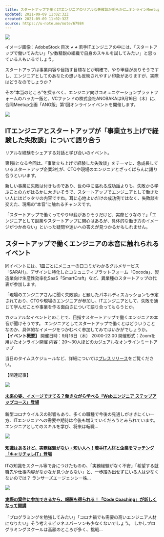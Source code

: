 ```yaml
---
title: スタートアップで働くITエンジニアのリアルな失敗談が明らかに…オンラインMeetup「ANO飯」9月16日開催へ
updated: 2021-09-09 11:02:32Z
created: 2021-09-09 11:02:32Z
source: https://u-note.me/note/67984
---
```


![](https://u-note.me/wp-content/images/uploads/2021/09/media_a8220db414557ee97cdb7f600e550c0bbe48ae21.jpeg)

イメージ画像：AdobeStock
目次
***+***
***+***
若手ITエンジニアの中には、「スタートアップで働いてみたい」「少数精鋭の組織で自身のスキルを試してみたい」と思っている人もいるでしょう。

スタートアップは事業内容や目指す目標などが明確で、やり甲斐がありそうですし、エンジニアとしてのあなたの想いも反映されやすい印象がありますが、実際はどうなのでしょうか？

その“本当のところ”を探るべく、エンジニア向けコミュニケーションプラットフォームのハッカー飯と、VCファンドの株式会社ANOBAKAは9月16日（木）に、合同Meetup企画「ANO飯」第1回オンラインイベントを開催します。

![](https://u-note.me/wp-content/images/uploads/2021/09/media_4ca88241feb130ed4fd9d9c49e9586ec0bf89a4a.jpg)

## ITエンジニアとスタートアップが「事業立ち上げで経験した失敗談」について語り合う

リアルな経験をシェアする対話と学び合いのイベント。

第1弾となる今回は、「事業立ち上げで経験した失敗談」をテーマに、急成長しているスタートアップ企業3社が、CTOや現場のエンジニアとざっくばらんに語り合うといいます。

新しい事業に失敗は付きものであり、世の中に溢れる成功話よりも、失敗から学ぶことの方がはるかに大きいそうで、スタートアップでエンジニアとして働きたい人にはピッタリの内容ですね。耳に心地よいだけの成功例ではなく、失敗談を交えた、現場の“本音”に触れるチャンスです。

「スタートアップで働くってやり甲斐がありそうだけど、実際どうなの？」「エンジニアとして副業やスタートアップに関心はあるが、具体的な働き方のイメージがつかめない」といった疑問や迷いへの答えが見つかるかもしれません。

## スタートアップで働くエンジニアの本音に触れられるイベント

同イベントには、1皿ごとにメニューの口コミがわかるグルメサービス「SARAH」、デザインに特化したコミュニティプラットフォーム「Cocoda」、製造業向け生産性効率化SaaS「SmartCraft」など、異業種のスタートアップの代表が参加します。

「現場のエンジニアさんに聞く失敗談」と題したパネルディスカッションも予定されており、CTOや現場のエンジニアが参加し、ITエンジニアとして、失敗を通じて学んだことや事業を作る面白さについて語り合ってもらうとか。

カジュアルなイベントとのことで、目指すスタートアップで働くエンジニアの本音が聞けそうです。
エンジニアとしてスタートアップで働くとはどういうことなのか、具体的なイメージをつかむべく参加してみてはいかがでしょうか。
**【イベント概要】**
開催日時：9月16日（木） 20:00-22:00
開催形式：Zoomを用いたオンライン開催
内容：20～30人ほどのカジュアルなオンラインミートアップ

当日のタイムスケジュールなど、詳細については[プレスリリース](https://prtimes.jp/main/html/rd/p/000000001.000081394.html)をご覧ください。

【関連記事】

[![](https://u-note.me/wp-content/images/uploads/2021/09/media_5839df7122a9a685bd4c24d18ec2c9e7e91bd542.jpeg)](https://u-note.me/note/67973)

#### [未来の姿、イメージできてる？働きながら学べる「Webエンジニア ステップアップコース」登場](https://u-note.me/note/67973)

新型コロナウイルスの影響もあり、多くの職種で今後の見通しがききにくい一方、ITエンジニアへの需要や期待は今後も増えていくだろうとみられています。エンジニアとしてのスキルを学び、将来は転職...

[![](https://u-note.me/wp-content/images/uploads/2021/09/media_4051dc4b984a17cfe96fce20352e90db091d4b22.jpg)](https://u-note.me/note/67929)

#### [知識はあるけど、実務経験がない・短い人へ！若手IT人材と企業をマッチング「キャリチャレIT」登場](https://u-note.me/note/67929)

ITの知識をスクール等で身につけたものの、「実務経験がなく不安」「希望する就職先や仕事内容がなかなか見つからない」と、一歩踏み出せずにいる人は少なくないのでは？ランサーズエージェンシー株...

[![](https://u-note.me/wp-content/images/uploads/2021/09/media_783772d18ea430df762d71d4a40a79d91a9fadb1.png)](https://u-note.me/note/67941)

#### [実際の案件に参加できるから、報酬も得られる！「Code Coaching」が新しくなって開講](https://u-note.me/note/67941)

「プログラミングを勉強してみたい」「コロナ禍でも需要の高いエンジニア人材になりたい」そう考えるビジネスパーソンも少なくないでしょう。しかしプログラミングスクールは高額のところが多く、挑戦...